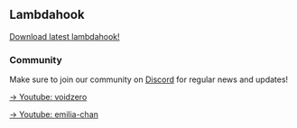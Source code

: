 ## Lambdahook 

[Download latest lambdahook!](https://lambdahook.eu)


### Community
Make sure to join our community on [Discord](https://discord.gg/b5q3m3bkbd) for regular news and updates!

[-> Youtube: voidzero](https://www.youtube.com/c/voidzero1337/)

[-> Youtube: emilia-chan](https://www.youtube.com/channel/UCFNwchKZrpjY1hcW8FjUbfQ)

